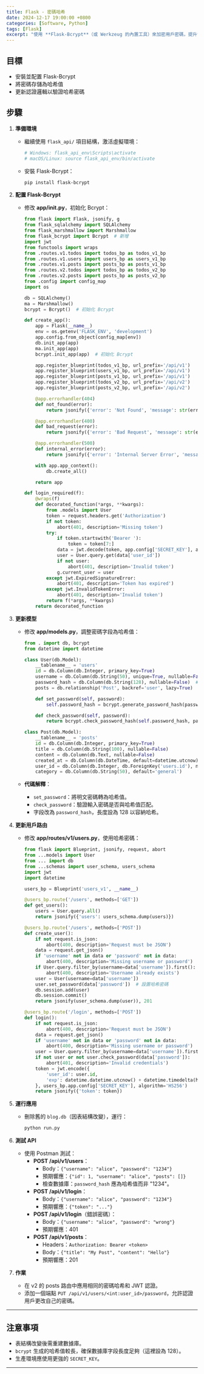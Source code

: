 ```yaml
---
title: Flask - 密碼哈希
date: 2024-12-17 19:00:00 +0800
categories: [Software, Python]
tags: [Flask]
excerpt: "使用 **Flask-Bcrypt**（或 Werkzeug 的內置工具）來加密用戶密碼，提升博客 API 的安全性。"
---
```


## **目標**

- 安裝並配置 Flask-Bcrypt
- 將密碼存儲為哈希值
- 更新認證邏輯以驗證哈希密碼

## **步驟**

1. **準備環境**

   - 繼續使用 `flask_api/` 項目結構，激活虛擬環境：
     ```bash
     # Windows: flask_api_env\Scripts\activate
     # macOS/Linux: source flask_api_env/bin/activate
     ```
   - 安裝 Flask-Bcrypt：
     ```bash
     pip install flask-bcrypt
     ```

2. **配置 Flask-Bcrypt**

   - 修改 **app/**init**.py**，初始化 Bcrypt：

     ```python
     from flask import Flask, jsonify, g
     from flask_sqlalchemy import SQLAlchemy
     from flask_marshmallow import Marshmallow
     from flask_bcrypt import Bcrypt  # 新增
     import jwt
     from functools import wraps
     from .routes.v1.todos import todos_bp as todos_v1_bp
     from .routes.v1.users import users_bp as users_v1_bp
     from .routes.v1.posts import posts_bp as posts_v1_bp
     from .routes.v2.todos import todos_bp as todos_v2_bp
     from .routes.v2.posts import posts_bp as posts_v2_bp
     from .config import config_map
     import os

     db = SQLAlchemy()
     ma = Marshmallow()
     bcrypt = Bcrypt()  # 初始化 Bcrypt

     def create_app():
         app = Flask(__name__)
         env = os.getenv('FLASK_ENV', 'development')
         app.config.from_object(config_map[env])
         db.init_app(app)
         ma.init_app(app)
         bcrypt.init_app(app)  # 初始化 Bcrypt

         app.register_blueprint(todos_v1_bp, url_prefix='/api/v1')
         app.register_blueprint(users_v1_bp, url_prefix='/api/v1')
         app.register_blueprint(posts_v1_bp, url_prefix='/api/v1')
         app.register_blueprint(todos_v2_bp, url_prefix='/api/v2')
         app.register_blueprint(posts_v2_bp, url_prefix='/api/v2')

         @app.errorhandler(404)
         def not_found(error):
             return jsonify({'error': 'Not Found', 'message': str(error)}), 404

         @app.errorhandler(400)
         def bad_request(error):
             return jsonify({'error': 'Bad Request', 'message': str(error)}), 400

         @app.errorhandler(500)
         def internal_error(error):
             return jsonify({'error': 'Internal Server Error', 'message': 'Something went wrong on our end'}), 500

         with app.app_context():
             db.create_all()

         return app

     def login_required(f):
         @wraps(f)
         def decorated_function(*args, **kwargs):
             from .models import User
             token = request.headers.get('Authorization')
             if not token:
                 abort(401, description='Missing token')
             try:
                 if token.startswith('Bearer '):
                     token = token[7:]
                 data = jwt.decode(token, app.config['SECRET_KEY'], algorithms=['HS256'])
                 user = User.query.get(data['user_id'])
                 if not user:
                     abort(401, description='Invalid token')
                 g.current_user = user
             except jwt.ExpiredSignatureError:
                 abort(401, description='Token has expired')
             except jwt.InvalidTokenError:
                 abort(401, description='Invalid token')
             return f(*args, **kwargs)
         return decorated_function
     ```

3. **更新模型**

   - 修改 **app/models.py**，調整密碼字段為哈希值：

     ```python
     from . import db, bcrypt
     from datetime import datetime

     class User(db.Model):
         __tablename__ = 'users'
         id = db.Column(db.Integer, primary_key=True)
         username = db.Column(db.String(50), unique=True, nullable=False)
         password_hash = db.Column(db.String(128), nullable=False)  # 改為 password_hash
         posts = db.relationship('Post', backref='user', lazy=True)

         def set_password(self, password):
             self.password_hash = bcrypt.generate_password_hash(password).decode('utf-8')

         def check_password(self, password):
             return bcrypt.check_password_hash(self.password_hash, password)

     class Post(db.Model):
         __tablename__ = 'posts'
         id = db.Column(db.Integer, primary_key=True)
         title = db.Column(db.String(100), nullable=False)
         content = db.Column(db.Text, nullable=False)
         created_at = db.Column(db.DateTime, default=datetime.utcnow)
         user_id = db.Column(db.Integer, db.ForeignKey('users.id'), nullable=False)
         category = db.Column(db.String(50), default='general')
     ```

   - **代碼解釋**：
     - `set_password`：將明文密碼轉為哈希值。
     - `check_password`：驗證輸入密碼是否與哈希值匹配。
     - 字段改為 `password_hash`，長度設為 128 以容納哈希。

4. **更新用戶路由**

   - 修改 **app/routes/v1/users.py**，使用哈希密碼：

     ```python
     from flask import Blueprint, jsonify, request, abort
     from ...models import User
     from ... import db
     from ...schemas import user_schema, users_schema
     import jwt
     import datetime

     users_bp = Blueprint('users_v1', __name__)

     @users_bp.route('/users', methods=['GET'])
     def get_users():
         users = User.query.all()
         return jsonify({'users': users_schema.dump(users)})

     @users_bp.route('/users', methods=['POST'])
     def create_user():
         if not request.is_json:
             abort(400, description='Request must be JSON')
         data = request.get_json()
         if 'username' not in data or 'password' not in data:
             abort(400, description='Missing username or password')
         if User.query.filter_by(username=data['username']).first():
             abort(400, description='Username already exists')
         user = User(username=data['username'])
         user.set_password(data['password'])  # 設置哈希密碼
         db.session.add(user)
         db.session.commit()
         return jsonify(user_schema.dump(user)), 201

     @users_bp.route('/login', methods=['POST'])
     def login():
         if not request.is_json:
             abort(400, description='Request must be JSON')
         data = request.get_json()
         if 'username' not in data or 'password' not in data:
             abort(400, description='Missing username or password')
         user = User.query.filter_by(username=data['username']).first()
         if not user or not user.check_password(data['password']):
             abort(401, description='Invalid credentials')
         token = jwt.encode({
             'user_id': user.id,
             'exp': datetime.datetime.utcnow() + datetime.timedelta(hours=24)
         }, users_bp.app.config['SECRET_KEY'], algorithm='HS256')
         return jsonify({'token': token})
     ```

5. **運行應用**

   - 刪除舊的 `blog.db`（因表結構改變），運行：
     ```bash
     python run.py
     ```

6. **測試 API**

   - 使用 Postman 測試：
     - **POST /api/v1/users**：
       - Body：`{"username": "alice", "password": "1234"}`
       - 預期響應：`{"id": 1, "username": "alice", "posts": []}`
       - 檢查數據庫：`password_hash` 應為哈希值而非 "1234"。
     - **POST /api/v1/login**：
       - Body：`{"username": "alice", "password": "1234"}`
       - 預期響應：`{"token": "..."}`
     - **POST /api/v1/login**（錯誤密碼）：
       - Body：`{"username": "alice", "password": "wrong"}`
       - 預期響應：401
     - **POST /api/v1/posts**：
       - Headers：`Authorization: Bearer <token>`
       - Body：`{"title": "My Post", "content": "Hello"}`
       - 預期響應：201

7. **作業**
   - 在 v2 的 posts 路由中應用相同的密碼哈希和 JWT 認證。
   - 添加一個端點 `PUT /api/v1/users/<int:user_id>/password`，允許認證用戶更改自己的密碼。

---

## **注意事項**

- 表結構改變後需重建數據庫。
- `bcrypt` 生成的哈希值較長，確保數據庫字段長度足夠（這裡設為 128）。
- 生產環境應使用更強的 `SECRET_KEY`。

---
